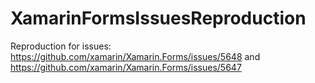 # XamarinFormsIssuesReproduction
Reproduction for issues: 
https://github.com/xamarin/Xamarin.Forms/issues/5648
and 
https://github.com/xamarin/Xamarin.Forms/issues/5647
